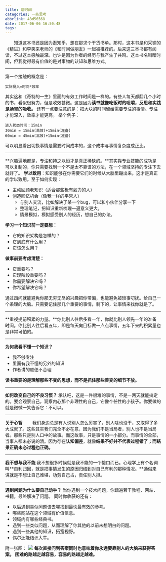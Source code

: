 ```yaml
---
title: 暗时间
categories: 一些思考
abbrlink: 48d56568
date: 2017-06-06 16:50:48
tags:
---
```

&emsp;&emsp;知道这本书还是因为逛知乎，想在那求个干货书单。那时，这本书是和采铜的《精进》和李笑来老师的《和时间做朋友》一起被推荐的。后来这三本书都有阅读，不过这本感触最深。也许是因为作者的经历与我产生了共鸣。这本书名叫暗时间，但我觉得最有价值的是对事物的认知和思维方式。

<!-- more --> 

---
第一个接触的概念是：

    实际投入=时间*效率
其实这和《奇特的一生》里面的有效工作时间是一样的。有些人每天都翻几个小时的书，看似很努力，但是收效甚微。这是因为**读书就像吃饭时的咀嚼，反思和实践是肠胃的吸收。**
还有一点要注意的是：把大块的时间留给需要专注的事情。专注才能深入，效率才能更高。
举个例子：

    进入状态时间：15min
    30min = 15min(高效)+15min(准备)
    60min = 45min(高效)+15min(准备)

可以明显看出切换事情是需要时间成本的，这个成本与事情复杂度成正比。

---
**兴趣遍地都是，专注和持之以恒才是真正稀缺的。**其实靠专业技能的成功是可以复制的，你只需要找到一个不是太不靠谱的方法，在一个领域坚持的专注下去就好了。
**学以致用**：知识能够在你需要它们的时候从大脑里蹦出来，这才是真正的学以致用。至于如何实现：
* 主动回顾老知识（适合那些极有毅力的人）
* 创造回忆机会（像我一样的平常人）
    * 与别人交流，比如解决了某一个bug，可以和小伙伴分享一下
    * 整理笔记，把知识重新梳理一遍意义更大。
    * 情景模拟，模拟感受别人的经历，想自己的办法。

**学习一个知识前一定要想：**
* 它的知识架构是怎样的？
* 它到底有什么用？
* 它该怎么用？

**做事前要考虑清楚：**
* 它重要吗？
* 它现阶段重要吗？
* 你需要解决它吗？
* 你希望解决它吗？

通过四问就能避免你那无穷无尽的兴趣把你带偏，也能避免被琐事叨扰。给自己一个条理的大脑。只需要记住那几个重要的事情，剩下的，让事情来找你就是了。

---
**重视提前积累的力量。**你比别人往后多看一年，你就比别人领先一年的准备时间。你比别人往后看五年，即是每天向目标做一点点事情，五年下来的积累量也是非常可怕的。

---
**为何我看不懂一个知识？**
* 我不够专注
* 里面有我不懂的另外的知识
* 作者讲的顺便不合理

**读书重要的是理解那些不变的思想，而不是抓住那些善变的细节不放。**

---
**如何改变自己的不良习惯？**
承认吧，这是一件很难的事情，不是一两天就能搞定的。要会观察自己，观察内心那个非理性的自己，它像个任性的小孩子。你要做的就是微微一笑告诉它：不可以。

---
**关于心智**
&emsp;&emsp;我们身边总是有人说别人怎么厉害了，别人啥也没干，又取得了多大成就了。这些其实我们完全不必在意，因为我们不是当局者，别人也不是当局者。那些只是别人口中的故事。而这故事，只是事情的一小部分。而事情的全部，当事人都未必说的清。因为存在**认知偏差**，就像**结果不好并不代表过程错了；而结果正确未必过程也正确。**

---
**我不想与我不能**
我不想很多时候就是我不能的一个接口而已。心理学上有个名词叫**自利归因，就是把事情发生的原因归结到对自己有利的那种情况。**通俗来讲就是不想让自己难堪，功劳自己占，责任别人担。

---
**遇到问题为什么要自己动手？**
当你遇到一个技术问题，你踏遍若干教程、网站、书籍，最终解决了问题。
同时你收获的还有：
* 以后遇到类似问题该去哪找到最快最有效的参考。
* 哪些网站在这个领域有价值信息。
* 领域内有哪些经典书。
* 遇到一些类似问题，从而理解了你其他的以前未想明白的问题。
* 遇到一些其他的知识，拓宽视野。
* 偶尔还能结识大牛。

附一张图：
![][1]
**每次直接问到答案同时也意味着你永远要靠别人的大脑来获得答案。**
**困难的路越走越容易，容易的路越走越难。**


[1]: https://ws1.sinaimg.cn/large/80854ce7ly1fq324l48h0j208c07omy1.jpg
